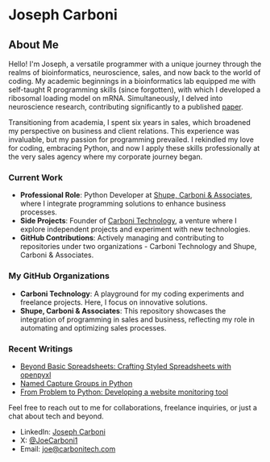 # Joseph Carboni
## About Me
Hello! I'm Joseph, a versatile programmer with a unique journey through the realms of bioinformatics, neuroscience, sales, and now back to the world of coding. My academic beginnings in a bioinformatics lab equipped me with self-taught R programming skills (since forgotten), with which I developed a ribosomal loading model on mRNA. Simultaneously, I delved into neuroscience research, contributing significantly to a published [paper](https://www.sciencedirect.com/science/article/abs/pii/S0091305714001038?via%3Dihub).

Transitioning from academia, I spent six years in sales, which broadened my perspective on business and client relations. This experience was invaluable, but my passion for programming prevailed. I rekindled my love for coding, embracing Python, and now I apply these skills professionally at the very sales agency where my corporate journey began.

### Current Work
- **Professional Role**: Python Developer at [Shupe, Carboni & Associates](https://www.shupecarboni.com), where I integrate programming solutions to enhance business processes.  
- **Side Projects**: Founder of [Carboni Technology](https://carbonitech.com), a venture where I explore independent projects and experiment with new technologies.  
- **GitHub Contributions**: Actively managing and contributing to repositories under two organizations - Carboni Technology and Shupe, Carboni & Associates.  
### My GitHub Organizations
- **Carboni Technology**: A playground for my coding experiments and freelance projects. Here, I focus on innovative solutions.  
- **Shupe, Carboni & Associates**: This repository showcases the integration of programming in sales and business, reflecting my role in automating and optimizing sales processes.

### Recent Writings
- [Beyond Basic Spreadsheets: Crafting Styled Spreadsheets with openpyxl](https://pyatl.dev/2024/03/23/beyond-basic-spreadsheets/)
- [Named Capture Groups in Python](https://pyatl.dev/2024/03/05/named-capture-groups-in-python/)
- [From Problem to Python: Developing a website monitoring tool](https://pyatl.dev/2024/01/22/from-problem-to-python/)

Feel free to reach out to me for collaborations, freelance inquiries, or just a chat about tech and beyond.

- LinkedIn: [Joseph Carboni](https://www.linkedin.com/in/joecarboni/)
- X: [@JoeCarboni1](https://twitter.com/JoeCarboni1)
- Email: <joe@carbonitech.com>
